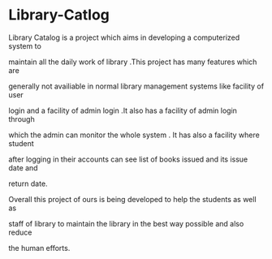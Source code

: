# Library-Catlog
Library Catalog is a project which aims in developing a computerized system to 

maintain all the daily work of library .This project has many features which are

generally not availiable in normal library management systems like facility of user 

login and a facility of admin login .It also has a facility of admin login through 

which the admin can monitor the whole system . It has also a facility where student

after logging in their accounts can see list of books issued and its issue date and

return date.

Overall this project of ours is being developed to help the students as well as

staff of library to maintain the library in the best way possible and also reduce 

the human efforts.
